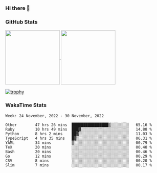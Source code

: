 ### Hi there 👋

### GitHub Stats

<a href="https://github.com/anuraghazra/github-readme-stats">
  <img align="center" height="170px" src="https://github-readme-stats.vercel.app/api/top-langs/?username=tksfjt1024&layout=compact&count_private=true&show_icons=true&show_icons=true&theme=graywhite" />
</a>
<a href="https://github.com/anuraghazra/github-readme-stats">
  <img align="center" height="170px" src="https://github-readme-stats.vercel.app/api?username=tksfjt1024&count_private=true&show_icons=true&show_icons=true&theme=graywhite" />
</a>

[![trophy](https://github-profile-trophy.vercel.app/?username=tksfjt1024)](https://github.com/ryo-ma/github-profile-trophy)

### WakaTime Stats

<!--START_SECTION:waka-->
```text
Week: 24 November, 2022 - 30 November, 2022

Other        47 hrs 26 mins  ████████████████▒░░░░░░░░   65.16 % 
Ruby         10 hrs 49 mins  ███▓░░░░░░░░░░░░░░░░░░░░░   14.88 % 
Python       8 hrs 2 mins    ██▓░░░░░░░░░░░░░░░░░░░░░░   11.03 % 
TypeScript   4 hrs 35 mins   █▓░░░░░░░░░░░░░░░░░░░░░░░   06.31 % 
YAML         34 mins         ▒░░░░░░░░░░░░░░░░░░░░░░░░   00.79 % 
TeX          20 mins         ░░░░░░░░░░░░░░░░░░░░░░░░░   00.48 % 
Bash         20 mins         ░░░░░░░░░░░░░░░░░░░░░░░░░   00.46 % 
Go           12 mins         ░░░░░░░░░░░░░░░░░░░░░░░░░   00.29 % 
CSV          8 mins          ░░░░░░░░░░░░░░░░░░░░░░░░░   00.20 % 
Slim         7 mins          ░░░░░░░░░░░░░░░░░░░░░░░░░   00.17 % 
```
<!--END_SECTION:waka-->
